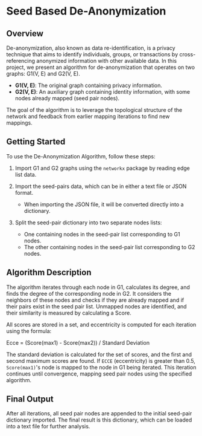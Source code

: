# Seed Based De-Anonymization 

## Overview

De-anonymization, also known as data re-identification, is a privacy technique that aims to identify individuals, groups, or transactions by cross-referencing anonymized information with other available data. In this project, we present an algorithm for de-anonymization that operates on two graphs: G1(V, E) and G2(V, E).

- **G1(V, E)**: The original graph containing privacy information.
- **G2(V, E)**: An auxiliary graph containing identity information, with some nodes already mapped (seed pair nodes).

The goal of the algorithm is to leverage the topological structure of the network and feedback from earlier mapping iterations to find new mappings.

## Getting Started

To use the De-Anonymization Algorithm, follow these steps:

1. Import G1 and G2 graphs using the `networkx` package by reading edge list data.

2. Import the seed-pairs data, which can be in either a text file or JSON format.

   - When importing the JSON file, it will be converted directly into a dictionary.

3. Split the seed-pair dictionary into two separate nodes lists:
   - One containing nodes in the seed-pair list corresponding to G1 nodes.
   - The other containing nodes in the seed-pair list corresponding to G2 nodes.

## Algorithm Description

The algorithm iterates through each node in G1, calculates its degree, and finds the degree of the corresponding node in G2. It considers the neighbors of these nodes and checks if they are already mapped and if their pairs exist in the seed pair list. Unmapped nodes are identified, and their similarity is measured by calculating a Score.

All scores are stored in a set, and eccentricity is computed for each iteration using the formula:

Ecce = (Score(max1) - Score(max2)) / Standard Deviation


The standard deviation is calculated for the set of scores, and the first and second maximum scores are found. If `ECCE` (eccentricity) is greater than 0.5, `Score(max1)`'s node is mapped to the node in G1 being iterated. This iteration continues until convergence, mapping seed pair nodes using the specified algorithm.

## Final Output

After all iterations, all seed pair nodes are appended to the initial seed-pair dictionary imported. The final result is this dictionary, which can be loaded into a text file for further analysis.


